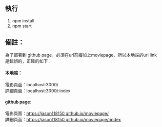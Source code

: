 ## 執行
1. npm install
2. npm start

## 備註：
為了部署到 github page，必須在url前綴加上moviepage，所以本地端的url link是錯誤的，正確的如下： <br /> 
#### 本地端：<br />
電影頁面：localhost:3000/ <br />
詳細頁面：localhost:3000/:index <br />
#### github page:<br />
電影頁面：https://jason118150.github.io/moviepage/<br />
詳細頁面：https://jason118150.github.io/moviepage/:index<br />

